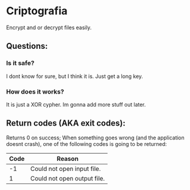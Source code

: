 # Criptografia

Encrypt and or decrypt files easily.

## Questions:

### Is it safe?
I dont know for sure, but I think it is. Just get a long key.

### How does it works?
It is just a XOR cypher. Im gonna add more stuff out later.

## Return codes (AKA exit codes):
Returns 0 on success;
When something goes wrong (and the application doesnt crash), one of the following codes is going to be returned:

| Code | Reason                      |
|------|-----------------------------|
| -1   | Could not open input file.  |
| 1    | Could not open output file. |